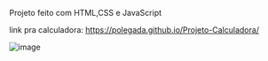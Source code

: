 
Projeto feito com HTML,CSS e JavaScript

link pra calculadora: https://polegada.github.io/Projeto-Calculadora/



![image](https://user-images.githubusercontent.com/36507641/162644219-711d3368-fbf2-4e7c-846f-d6f9c8647431.png)


